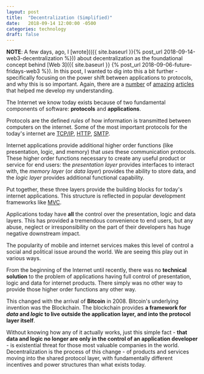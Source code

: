```yaml
---
layout: post
title:  "Decentralization (Simplified)"
date:   2018-09-14 12:00:00 -0500
categories: technology
draft: false
---
```


**NOTE**: A few days, ago, I [wrote](({{ site.baseurl }}{% post_url 2018-09-14-web3-decentralization %})) about decentralization as the foundational concept behind [Web 3]({{ site.baseurl }} {% post_url 2018-09-06-future-fridays-web3 %}). In this post, I wanted to dig into this a bit further - specifically focusing on the power shift between applications to protocols, and why this is so important. Again, there are a [number](http://www.usv.com/blog/fat-protocols) of [amazing](https://continuations.com/post/105272022635/bitcoin-clarifying-the-foundational-innovation-of) [articles](https://continuations.com/post/148098927445/crypto-tokens-and-the-coming-age-of-protocol) that helped me develop my understanding.

The Internet we know today exists because of two fundamental components of software: **protocols** and **applications**.

Protocols are the defined _rules_ of how information is transmitted between computers on the internet. Some of the most important protocols for the today's internet are [TCP/IP](https://en.wikipedia.org/wiki/Internet_protocol_suite), [HTTP](https://en.wikipedia.org/wiki/HTTP), [SMTP](https://en.wikipedia.org/wiki/SMTP).

Internet applications provide additional higher order functions (like presentation, logic, and memory) that _uses_ these communication protocols. These higher order functions necessary to create any useful product or service for end users: the _presentation layer_ provides interfaces to interact with, the _memory layer_ (or _data layer_) provides the ability to store data, and the _logic layer_ provides additional functional capability.

Put together, these three layers provide the building blocks for today's internet applications. This structure is reflected in popular development frameworks like [MVC](https://en.wikipedia.org/wiki/Model%E2%80%93view%E2%80%93controller).

Applications today have **all** the control over the presentation, logic and data layers. This has provided a tremendous convenience to end users, but any abuse, neglect or irresponsibility on the part of their developers has huge negative downstream impact.

The popularity of mobile and internet services makes this level of control a social and political issue around the world. We are seeing this play out in various ways.

From the beginning of the Internet until recently, there was no **technical solution** to the problem of applications having full control of presentation, logic and data for internet products. There simply was no other way to provide those higher order functions any other way. 

This changed with the arrival of **Bitcoin** in 2008. Bitcoin's underlying invention was the Blockchain. The blockchain provides **a framework for _data_ and _logic_ to live outside the application layer, and into the protocol layer itself**.

Without knowing how any of it actually works, just this simple fact - **that data and logic no longer are only in the control of an application developer** - is existential threat for those most valuable companies in the world. Decentralization is the process of this change - of products and services moving into the shared protocol layer, with fundamentally different incentives and power structures than what exists today.